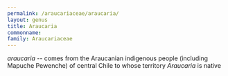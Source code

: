 ```yaml
---
permalink: /araucariaceae/araucaria/
layout: genus
title: Araucaria
commonname:
family: Araucariaceae
---
```


*araucaria* -- comes from the Araucanian indigenous people (including Mapuche Pewenche) of central Chile to whose territory *Araucaria* is native
